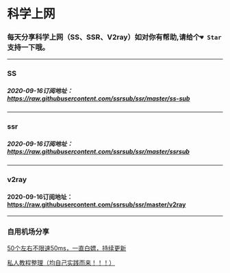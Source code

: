# 科学上网

### 每天分享科学上网（SS、SSR、V2ray）如对你有帮助,请给个`♥ Star`支持一下哦。

---



### SS

##### 2020-09-16订阅地址：https://raw.githubusercontent.com/ssrsub/ssr/master/ss-sub

---



### ssr

##### 2020-09-16订阅地址：https://raw.githubusercontent.com/ssrsub/ssr/master/ssrsub

---



### v2ray

#### 2020-09-16订阅地址：https://raw.githubusercontent.com/ssrsub/ssr/master/v2ray

---



### 自用机场分享

[50个左右不限速50ms，一直白嫖，持续更新](http://www.anran.ga/?cid=2&tid=3 "50个左右不限速，一直白嫖，持续更新")

[私人教程整理（均自己实践而来！！！）](http://www.anran.ga/ "私人教程整理")